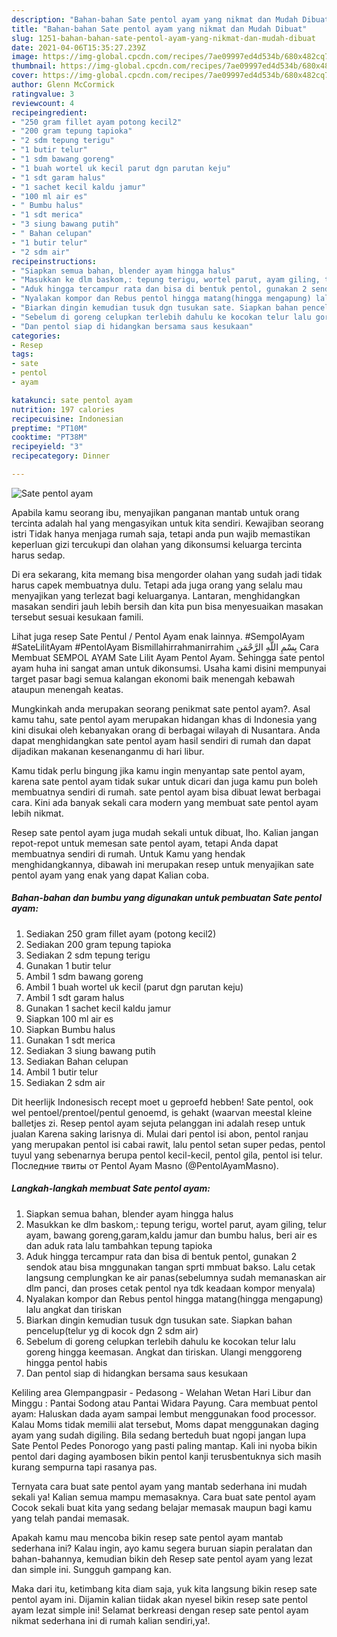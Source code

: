 ```yaml
---
description: "Bahan-bahan Sate pentol ayam yang nikmat dan Mudah Dibuat"
title: "Bahan-bahan Sate pentol ayam yang nikmat dan Mudah Dibuat"
slug: 1251-bahan-bahan-sate-pentol-ayam-yang-nikmat-dan-mudah-dibuat
date: 2021-04-06T15:35:27.239Z
image: https://img-global.cpcdn.com/recipes/7ae09997ed4d534b/680x482cq70/sate-pentol-ayam-foto-resep-utama.jpg
thumbnail: https://img-global.cpcdn.com/recipes/7ae09997ed4d534b/680x482cq70/sate-pentol-ayam-foto-resep-utama.jpg
cover: https://img-global.cpcdn.com/recipes/7ae09997ed4d534b/680x482cq70/sate-pentol-ayam-foto-resep-utama.jpg
author: Glenn McCormick
ratingvalue: 3
reviewcount: 4
recipeingredient:
- "250 gram fillet ayam potong kecil2"
- "200 gram tepung tapioka"
- "2 sdm tepung terigu"
- "1 butir telur"
- "1 sdm bawang goreng"
- "1 buah wortel uk kecil parut dgn parutan keju"
- "1 sdt garam halus"
- "1 sachet kecil kaldu jamur"
- "100 ml air es"
- " Bumbu halus"
- "1 sdt merica"
- "3 siung bawang putih"
- " Bahan celupan"
- "1 butir telur"
- "2 sdm air"
recipeinstructions:
- "Siapkan semua bahan, blender ayam hingga halus"
- "Masukkan ke dlm baskom,: tepung terigu, wortel parut, ayam giling, telur ayam, bawang goreng,garam,kaldu jamur dan bumbu halus, beri air es dan aduk rata lalu tambahkan tepung tapioka"
- "Aduk hingga tercampur rata dan bisa di bentuk pentol, gunakan 2 sendok atau bisa mnggunakan tangan sprti mmbuat bakso. Lalu cetak langsung cemplungkan ke air panas(sebelumnya sudah memanaskan air dlm panci, dan proses cetak pentol nya tdk keadaan kompor menyala)"
- "Nyalakan kompor dan Rebus pentol hingga matang(hingga mengapung) lalu angkat dan tiriskan"
- "Biarkan dingin kemudian tusuk dgn tusukan sate. Siapkan bahan pencelup(telur yg di kocok dgn 2 sdm air)"
- "Sebelum di goreng celupkan terlebih dahulu ke kocokan telur lalu goreng hingga keemasan. Angkat dan tiriskan. Ulangi menggoreng hingga pentol habis"
- "Dan pentol siap di hidangkan bersama saus kesukaan"
categories:
- Resep
tags:
- sate
- pentol
- ayam

katakunci: sate pentol ayam 
nutrition: 197 calories
recipecuisine: Indonesian
preptime: "PT10M"
cooktime: "PT38M"
recipeyield: "3"
recipecategory: Dinner

---
```



![Sate pentol ayam](https://img-global.cpcdn.com/recipes/7ae09997ed4d534b/680x482cq70/sate-pentol-ayam-foto-resep-utama.jpg)

Apabila kamu seorang ibu, menyajikan panganan mantab untuk orang tercinta adalah hal yang mengasyikan untuk kita sendiri. Kewajiban seorang istri Tidak hanya menjaga rumah saja, tetapi anda pun wajib memastikan keperluan gizi tercukupi dan olahan yang dikonsumsi keluarga tercinta harus sedap.

Di era  sekarang, kita memang bisa mengorder olahan yang sudah jadi tidak harus capek membuatnya dulu. Tetapi ada juga orang yang selalu mau menyajikan yang terlezat bagi keluarganya. Lantaran, menghidangkan masakan sendiri jauh lebih bersih dan kita pun bisa menyesuaikan masakan tersebut sesuai kesukaan famili. 

Lihat juga resep Sate Pentul / Pentol Ayam enak lainnya. #SempolAyam #SateLilitAyam #PentolAyam Bismillahirrahmanirrahim بِسْمِ اللَّهِ الرَّحْمَنِ Cara Membuat SEMPOL AYAM Sate Lilit Ayam Pentol Ayam. Sehingga sate pentol ayam huha ini sangat aman untuk dikonsumsi. Usaha kami disini mempunyai target pasar bagi semua kalangan ekonomi baik menengah kebawah ataupun menengah keatas.

Mungkinkah anda merupakan seorang penikmat sate pentol ayam?. Asal kamu tahu, sate pentol ayam merupakan hidangan khas di Indonesia yang kini disukai oleh kebanyakan orang di berbagai wilayah di Nusantara. Anda dapat menghidangkan sate pentol ayam hasil sendiri di rumah dan dapat dijadikan makanan kesenanganmu di hari libur.

Kamu tidak perlu bingung jika kamu ingin menyantap sate pentol ayam, karena sate pentol ayam tidak sukar untuk dicari dan juga kamu pun boleh membuatnya sendiri di rumah. sate pentol ayam bisa dibuat lewat berbagai cara. Kini ada banyak sekali cara modern yang membuat sate pentol ayam lebih nikmat.

Resep sate pentol ayam juga mudah sekali untuk dibuat, lho. Kalian jangan repot-repot untuk memesan sate pentol ayam, tetapi Anda dapat membuatnya sendiri di rumah. Untuk Kamu yang hendak menghidangkannya, dibawah ini merupakan resep untuk menyajikan sate pentol ayam yang enak yang dapat Kalian coba.

<!--inarticleads1-->

##### Bahan-bahan dan bumbu yang digunakan untuk pembuatan Sate pentol ayam:

1. Sediakan 250 gram fillet ayam (potong kecil2)
1. Sediakan 200 gram tepung tapioka
1. Sediakan 2 sdm tepung terigu
1. Gunakan 1 butir telur
1. Ambil 1 sdm bawang goreng
1. Ambil 1 buah wortel uk kecil (parut dgn parutan keju)
1. Ambil 1 sdt garam halus
1. Gunakan 1 sachet kecil kaldu jamur
1. Siapkan 100 ml air es
1. Siapkan  Bumbu halus
1. Gunakan 1 sdt merica
1. Sediakan 3 siung bawang putih
1. Sediakan  Bahan celupan
1. Ambil 1 butir telur
1. Sediakan 2 sdm air


Dit heerlijk Indonesisch recept moet u geproefd hebben! Sate pentol, ook wel pentoel/prentoel/pentul genoemd, is gehakt (waarvan meestal kleine balletjes zi. Resep pentol ayam sejuta pelanggan ini adalah resep untuk jualan Karena saking larisnya di. Mulai dari pentol isi abon, pentol ranjau yang merupakan pentol isi cabai rawit, lalu pentol setan super pedas, pentol tuyul yang sebenarnya berupa pentol kecil-kecil, pentol gila, pentol isi telur. Последние твиты от Pentol Ayam Masno (@PentolAyamMasno). 

<!--inarticleads2-->

##### Langkah-langkah membuat Sate pentol ayam:

1. Siapkan semua bahan, blender ayam hingga halus
1. Masukkan ke dlm baskom,: tepung terigu, wortel parut, ayam giling, telur ayam, bawang goreng,garam,kaldu jamur dan bumbu halus, beri air es dan aduk rata lalu tambahkan tepung tapioka
1. Aduk hingga tercampur rata dan bisa di bentuk pentol, gunakan 2 sendok atau bisa mnggunakan tangan sprti mmbuat bakso. Lalu cetak langsung cemplungkan ke air panas(sebelumnya sudah memanaskan air dlm panci, dan proses cetak pentol nya tdk keadaan kompor menyala)
1. Nyalakan kompor dan Rebus pentol hingga matang(hingga mengapung) lalu angkat dan tiriskan
1. Biarkan dingin kemudian tusuk dgn tusukan sate. Siapkan bahan pencelup(telur yg di kocok dgn 2 sdm air)
1. Sebelum di goreng celupkan terlebih dahulu ke kocokan telur lalu goreng hingga keemasan. Angkat dan tiriskan. Ulangi menggoreng hingga pentol habis
1. Dan pentol siap di hidangkan bersama saus kesukaan


Keliling area Glempangpasir - Pedasong - Welahan Wetan Hari Libur dan Minggu : Pantai Sodong atau Pantai Widara Payung. Cara membuat pentol ayam: Haluskan dada ayam sampai lembut menggunakan food processor. Kalau Moms tidak memilii alat tersebut, Moms dapat menggunakan daging ayam yang sudah digiling. Bila sedang berteduh buat ngopi jangan lupa Sate Pentol Pedes Ponorogo yang pasti paling mantap. Kali ini nyoba bikin pentol dari daging ayambosen bikin pentol kanji terusbentuknya sich masih kurang sempurna tapi rasanya pas. 

Ternyata cara buat sate pentol ayam yang mantab sederhana ini mudah sekali ya! Kalian semua mampu memasaknya. Cara buat sate pentol ayam Cocok sekali buat kita yang sedang belajar memasak maupun bagi kamu yang telah pandai memasak.

Apakah kamu mau mencoba bikin resep sate pentol ayam mantab sederhana ini? Kalau ingin, ayo kamu segera buruan siapin peralatan dan bahan-bahannya, kemudian bikin deh Resep sate pentol ayam yang lezat dan simple ini. Sungguh gampang kan. 

Maka dari itu, ketimbang kita diam saja, yuk kita langsung bikin resep sate pentol ayam ini. Dijamin kalian tiidak akan nyesel bikin resep sate pentol ayam lezat simple ini! Selamat berkreasi dengan resep sate pentol ayam nikmat sederhana ini di rumah kalian sendiri,ya!.

